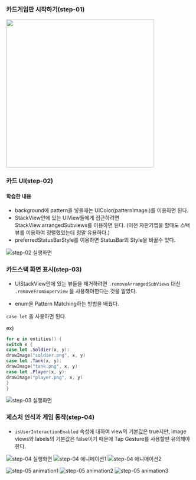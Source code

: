 ### 카드게임판 시작하기(step-01)

<img width="400" src="https://user-images.githubusercontent.com/38850628/51820755-28138300-231a-11e9-9ca1-2f296b1641d2.png">

### 카드 UI(step-02)

#### 학습한 내용

- background에 pattern을 넣을때는 UIColor(patternImage:)를 이용하면 된다.
- StackView안에 있는 UIView들에게 접근하려면 StackView.arrangedSubviews를 이용하면 된다. (이전 자판기앱을 할때도 스택뷰를 이용하여 정렬했었는데 정말 유용하다.)
- preferredStatusBarStyle를 이용하면 StatusBar의 Style을 바꿀수 있다.

![step-02 실행화면](https://user-images.githubusercontent.com/38850628/51850829-ef010000-2365-11e9-9691-c909f212001d.gif)

### 카드스택 화면 표시(step-03)

- UIStackView안에 있는 뷰들을 제거하려면 `.removeArrangedSubViews` 대신 `.removeFromSuperview` 을 사용해야한다는 것을 알았다.

- enum을 Pattern Matching하는 방법을 배웠다.

`case let` 을 사용하면 된다.

ex)
```Swift
for e in entities() {
switch e {
case let .Soldier(x, y):
drawImage("soldier.png", x, y)
case let .Tank(x, y):
drawImage("tank.png", x, y)
case let .Player(x, y):
drawImage("player.png", x, y)
}
}
```

![step-03 실행화면](https://user-images.githubusercontent.com/38850628/52999633-a242ad80-3469-11e9-994c-07f63f860f9b.gif)

### 제스처 인식과 게임 동작(step-04)

- `isUserInteractionEnabled` 속성에 대하여 view의 기본값은 true지만, image views와 labels의 기본값은 false이기 때문에 Tap Gesture를 사용할땐 유의해야한다.

![step-04 실행화면](https://user-images.githubusercontent.com/38850628/53711063-b03df880-3e83-11e9-8fe3-d66b13c66c6a.gif)
![step-04 애니메이션1](https://user-images.githubusercontent.com/38850628/54326872-6a372080-464b-11e9-9177-7b795929a90e.gif)
![step-04 애니메이션2](https://user-images.githubusercontent.com/38850628/54326873-6acfb700-464b-11e9-8079-2cf0ee3bf5f0.gif)

![step-05 animation1](https://user-images.githubusercontent.com/38850628/54986018-38cc3680-4ff5-11e9-862b-efa2d4e45583.gif)
![step-05 animation2](https://user-images.githubusercontent.com/38850628/54986017-38cc3680-4ff5-11e9-8ae8-8eb72302a146.gif)
![step-05 animation3](https://user-images.githubusercontent.com/38850628/54987599-34ede380-4ff8-11e9-889e-3675fd59bddd.gif)
